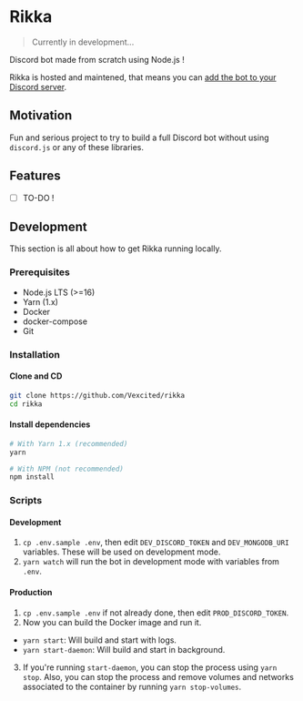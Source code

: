 # Rikka

> Currently in development...

Discord bot made from scratch using Node.js !

Rikka is hosted and maintened, that means you can [add the bot to your Discord server](https://discord.com/oauth2/authorize?client_id=875460361862647938&permissions=8&scope=bot%20applications.commands).

## Motivation

Fun and serious project to try to build a full Discord bot
without using `discord.js` or any of these libraries.

## Features

- [ ] TO-DO !

## Development

This section is all about how to get Rikka running locally.

### Prerequisites

- Node.js LTS (>=16)
- Yarn (1.x)
- Docker
- docker-compose
- Git

### Installation

#### Clone and CD

```bash
git clone https://github.com/Vexcited/rikka
cd rikka
```

#### Install dependencies

```bash
# With Yarn 1.x (recommended)
yarn

# With NPM (not recommended)
npm install
```

### Scripts

#### Development

1. `cp .env.sample .env`, then edit `DEV_DISCORD_TOKEN` and `DEV_MONGODB_URI` variables. These will be used on development mode.
2. `yarn watch` will run the bot in development mode with variables from `.env`.

#### Production

1. `cp .env.sample .env` if not already done, then edit `PROD_DISCORD_TOKEN`.
2. Now you can build the Docker image and run it.
  - `yarn start`: Will build and start with logs.
  - `yarn start-daemon`: Will build and start in background.
3. If you're running `start-daemon`, you can stop the process using `yarn stop`. Also, you can stop the process and remove volumes and networks associated to the container by running `yarn stop-volumes`.
